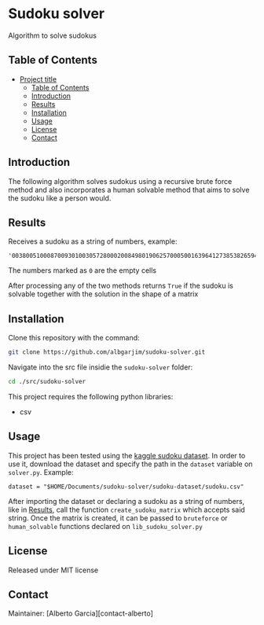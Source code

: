 # Sudoku solver


[//]: # "References"
[contact-albert]: albgarjim1@gmail.com
[kaggle-sudoku-dataset]: https://www.kaggle.com/bryanpark/sudoku

Algorithm to solve sudokus
<!-- description of what the project does  -->

## Table of Contents

- [Project title](#project-title)
  - [Table of Contents](#table-of-contents)
  - [Introduction](#introduction)
  - [Results](#results)
  - [Installation](#installation)
  - [Usage](#usage)
  - [License](#license)
  - [Contact](#contact)

## Introduction

The following algorithm solves sudokus using a recursive brute force method and also incorporates a human solvable method that aims to solve the sudoku like a person would.

## Results

Receives a sudoku as a string of numbers, example:

```
'003800510008700930100305728000200849801906257000500163964127385382659471010400692'
```

The numbers marked as `0` are the empty cells

After processing any of the two methods returns `True` if the sudoku is solvable together with the solution in the shape of a matrix

## Installation


Clone this repository with the command:

```sh
git clone https://github.com/albgarjim/sudoku-solver.git
```

Navigate into the src file insidie the `sudoku-solver` folder:

```sh
cd ./src/sudoku-solver
```

This project requires the following python libraries:
- csv

<!-- name technologies used and how to build project -->


## Usage

This project has been tested using the [kaggle sudoku dataset][kaggle-sudoku-dataset]. In order to use it, download the dataset and specify the path in the `dataset` variable on `solver.py`. Example:

```
dataset = "$HOME/Documents/sudoku-solver/sudoku-dataset/sudoku.csv"
```

After importing the dataset or declaring a sudoku as a string of numbers, like in [Results](#results), call the function `create_sudoku_matrix` which accepts said string. Once the matrix is created, it can be passed to `bruteforce` or `human_solvable` functions declared on `lib_sudoku_solver.py`


## License

Released under MIT license



## Contact

Maintainer: [Alberto Garcia][contact-alberto]
